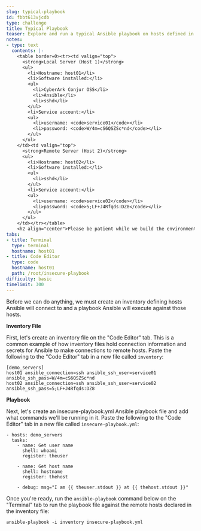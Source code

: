 ```yaml
---
slug: typical-playbook
id: fbbt613vjcdb
type: challenge
title: Typical Playbook
teaser: Explore and run a typical Ansible playbook on hosts defined in an inventory.
notes:
- type: text
  contents: |-
    <table border=0><tr><td valign="top">
      <strong>Local Server (Host 1)</strong>
      <ul>
        <li>Hostname: host01</li>
        <li>Software installed:</li>
        <ul>
          <li>CyberArk Conjur OSS</li>
          <li>Ansible</li>
          <li>sshd</li>
        </ul>
        <li>Service account:</li>
        <ul>
          <li>username: <code>service01</code></li>
          <li>password: <code>W/4m=cS6QSZSc*nd</code></li>
        </ul>
      </ul>
    </td><td valign="top">
      <strong>Remote Server (Host 2)</strong>
      <ul>
        <li>Hostname: host02</li>
        <li>Software installed:</li>
        <ul>
          <li>sshd</li>
        </ul>
        <li>Service account:</li>
        <ul>
          <li>username: <code>service02</code></li>
          <li>password: <code>5;LF+J4Rfqds:DZ8</code></li>
        </ul>
      </ul>
    </td></tr></table>
    <h2 align="center">Please be patient while we build the environment in the background...</h2>
tabs:
- title: Terminal
  type: terminal
  hostname: host01
- title: Code Editor
  type: code
  hostname: host01
  path: /root/insecure-playbook
difficulty: basic
timelimit: 300
---
```

Before we can do anything, we must create an inventory defining hosts Ansible will connect to and a playbook Ansible will execute against those hosts.

**Inventory File**

First, let's create an inventory file on the "Code Editor" tab. This is a common example of how inventory files hold connection information and secrets for Ansible to make connections to remote hosts. Paste the following to the "Code Editor" tab in a new file called `inventory`:

```
[demo_servers]
host01 ansible_connection=ssh ansible_ssh_user=service01 ansible_ssh_pass=W/4m=cS6QSZSc*nd
host02 ansible_connection=ssh ansible_ssh_user=service02 ansible_ssh_pass=5;LF+J4Rfqds:DZ8
```

**Playbook**

Next, let's create an insecure-playbook.yml Ansible playbook file and add what commands we'll be running in it. Paste the following to the "Code Editor" tab in a new file called `insecure-playbook.yml`:

```
- hosts: demo_servers
  tasks:
    - name: Get user name
      shell: whoami
      register: theuser

    - name: Get host name
      shell: hostname
      register: thehost

    - debug: msg="I am {{ theuser.stdout }} at {{ thehost.stdout }}"
```

Once you're ready, run the `ansible-playbook` command below on the "Terminal" tab to run the playbook file against the remote hosts declared in the inventory file:

```
ansible-playbook -i inventory insecure-playbook.yml
```
